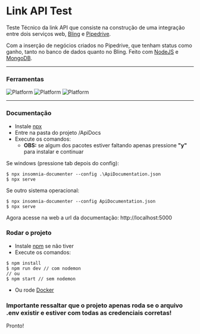 # Link API Test

Teste Técnico da link API que consiste na construção de uma integração entre dois serviços web, [Bling](https://www.bling.com.br) e [Pipedrive](https://www.pipedrive.com/pt).

Com a inserção de negócios criados no Pipedrive, que tenham status como ganho, tanto no banco de dados quanto no Bling.
Feito com [NodeJS](https://nodejs.org/en/) e [MongoDB](https://www.mongodb.com/).

---
### Ferramentas

![Platform](https://img.shields.io/badge/Language-NodeJS-green.svg?style=flat)
![Platform](https://img.shields.io/badge/DB-MongoDB-darkgreen.svg?style=flat)
![Platform](https://img.shields.io/badge/VM-Docker-blue.svg?style=flat)

---
### Documentação
- Instale [npx](https://www.npmjs.com/package/npx)
- Entre na pasta do projeto /ApiDocs
- Execute os comandos:
  - **OBS:** se algum dos pacotes estiver faltando apenas pressione **"y"** para instalar e continuar
  
Se windows (pressione tab depois do config):
```shell
$ npx insomnia-documenter --config .\ApiDocumentation.json
$ npx serve
```

Se outro sistema operacional:
```shell
$ npx insomnia-documenter --config ApiDocumentation.json
$ npx serve
```

Agora acesse na web a url da documentação: http://localhost:5000

### Rodar o projeto
- Instale [npm](https://www.npmjs.com/get-npm) se não tiver
- Execute os comandos:
```shell
$ npm install
$ npm run dev // com nodemon
// ou
$ npm start // sem nodemon
```

- Ou rode [Docker](https://www.docker.com/get-started)

<h3>Importante ressaltar que o projeto apenas roda se o arquivo .env existir e estiver com todas as credenciais corretas!</h3>

Pronto!

